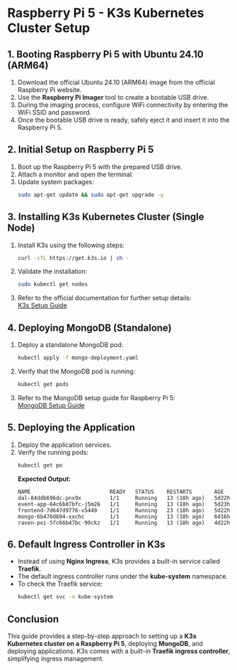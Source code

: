 # Raspberry Pi 5 - K3s Kubernetes Cluster Setup

## 1. Booting Raspberry Pi 5 with Ubuntu 24.10 (ARM64)
1. Download the official Ubuntu 24.10 (ARM64) image from the official Raspberry Pi website.
2. Use the **Raspberry Pi Imager** tool to create a bootable USB drive.
3. During the imaging process, configure WiFi connectivity by entering the WiFi SSID and password.
4. Once the bootable USB drive is ready, safely eject it and insert it into the Raspberry Pi 5.

## 2. Initial Setup on Raspberry Pi 5
1. Boot up the Raspberry Pi 5 with the prepared USB drive.
2. Attach a monitor and open the terminal.
3. Update system packages:
   ```sh
   sudo apt-get update && sudo apt-get upgrade -y
   ```

## 3. Installing K3s Kubernetes Cluster (Single Node)
1. Install K3s using the following steps:
   ```sh
   curl -sfL https://get.k3s.io | sh -
   ```
2. Validate the installation:
   ```sh
   sudo kubectl get nodes
   ```
3. Refer to the official documentation for further setup details:  
   [K3s Setup Guide](https://github.com/sprathmesh/k3ssetup-pratham.git)

## 4. Deploying MongoDB (Standalone)
1. Deploy a standalone MongoDB pod:
   ```sh
   kubectl apply -f mongo-deployment.yaml
   ```
2. Verify that the MongoDB pod is running:
   ```sh
   kubectl get pods
   ```
3. Refer to the MongoDB setup guide for Raspberry Pi 5:  
   [MongoDB Setup Guide](https://github.com/sprathmesh/pratham-rassberrypi5-mongo-setup.git)

## 5. Deploying the Application
1. Deploy the application services.
2. Verify the running pods:
   ```sh
   kubectl get po
   ```
   **Expected Output:**
   ```
   NAME                         READY   STATUS    RESTARTS       AGE
   dal-84ddb696dc-pnx9x         1/1     Running   13 (18h ago)   5d22h
   event-app-64c6b87bfc-j5m26   1/1     Running   13 (18h ago)   5d23h
   frontend-7d647d9776-v5449    1/1     Running   23 (18h ago)   5d22h
   mongo-6b476d694-xxchc        1/1     Running   13 (18h ago)   6d16h
   raven-poi-5fc66b47bc-99ckz   1/1     Running   13 (18h ago)   4d22h
   ```

## 6. Default Ingress Controller in K3s
- Instead of using **Nginx Ingress**, K3s provides a built-in service called **Traefik**.
- The default ingress controller runs under the **kube-system** namespace.
- To check the Traefik service:
   ```sh
   kubectl get svc -n kube-system
   ```

## Conclusion
This guide provides a step-by-step approach to setting up a **K3s Kubernetes cluster on a Raspberry Pi 5**, deploying **MongoDB**, and deploying applications. K3s comes with a built-in **Traefik ingress controller**, simplifying ingress management.

